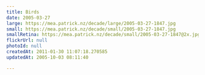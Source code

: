 ```yaml
---
title: Birds
date: 2005-03-27
large: https://mea.patrick.nz/decade/large/2005-03-27-1847.jpg
small: https://mea.patrick.nz/decade/small/2005-03-27-1847.jpg
smallRetina: https://mea.patrick.nz/decade/small/2005-03-27-1847@2x.jpg
flickrUrl: null
photoId: null
createdAt: 2011-01-30 11:07:18.270585
updatedAt: 2005-10-03 08:11:40

---
```


